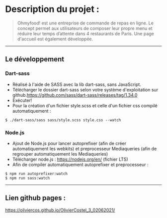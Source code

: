 # Description du projet : 
 > Ohmyfood! est une entreprise de commande de repas en ligne. Le concept permet aux utilisateurs de composer leur propre menu et  réduire leur temps d’attente dans 4 restaurants de Paris. Une page d'accueil est également développée.

***

## Le développement
### Dart-sass
* Réalisé à l'aide de SASS avec la lib dart-sass, sans JavaScript. 
* Télécharger le dossier dart-sass selon votre système d'exploitation sur github.https://github.com/sass/dart-sass/releases/tag/1.34.0
* Exécuter!
* Pour la création d'un fichier style.scss et celle d'un fichier css compilé automatiquement : 
```
$ ./dart-sass/sass sass/style.scss style.css --watch
```

### Node.js
* Ajout de Node.js pour lancer autoprefixer (afin de créer automatiquement les webkits) et preprocesseur Mediaqueries (afin de regrouper automatiquement les Mediaqueries)
* Télécharger node.js : https://nodejs.org/en/ (fichier LTS)
* Afin de compiler automatiquement autoprefixer et preprocesseur : 
```
$ npm run autoprefixer:watch
$ npm run sass:watch
```
***

## Lien github pages : 
https://oliviercos.github.io/OlivierCostel_3_02062021/
